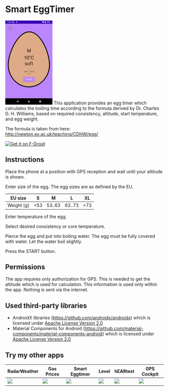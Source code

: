 # Smart EggTimer

<img src="fastlane/metadata/android/en-US/images/phoneScreenshots/EggTimer.png" width="150"/> 
This application provides an egg timer which calculates the boiling time according to the formula derived by Dr. Charles D. H. Williams,
based on required consistency, altitude, start temperature, and egg weight.

The formula is taken from here: http://newton.ex.ac.uk/teaching/CDHW/egg/

[<img src="https://fdroid.gitlab.io/artwork/badge/get-it-on.png"
     alt="Get it on F-Droid"
     height="80">](https://f-droid.org/packages/org.woheller69.eggtimer/)

## Instructions

Place the phone at a position with GPS reception and wait until your altitude is shown.

Enter size of the egg. The egg sizes are as defined by the EU.

| EU size | S | M | L | XL |
| ------- | --- | --- |--- | --- |
| Weight (g) | <53 | 53..63 | 63..73 | >73 |

Enter temperature of the egg.

Select desired consistency or core temperature.

Pierce the egg and put into boiling water. The egg must be fully covered with water.
Let the water boil slightly.

Press the START button.

## Permissions

The app requires only authorization for GPS. This is needed to get the altitude which is used for calculation.
This information is used only within the app. Nothing is sent via the internet.

## Used third-party libraries

- AndroidX libraries (https://github.com/androidx/androidx) which is licensed under <a href='https://github.com/androidx/androidx/blob/androidx-main/LICENSE.txt'>Apache License Version 2.0</a>
- Material Components for Android (https://github.com/material-components/material-components-android) which is licensed under <a href='https://github.com/material-components/material-components-android/blob/master/LICENSE'>Apache License Version 2.0</a>

## Try my other apps

| RadarWeather | Gas Prices | Smart Eggtimer | Level | hEARtest | GPS Cockpit |
| ------- | --- | --- |--- | --- | --- |
| [<img src="https://github.com/woheller69/weather/blob/main/fastlane/metadata/android/en-US/images/icon.png" height="80">](https://f-droid.org/packages/org.woheller69.weather/)| [<img src="https://github.com/woheller69/spritpreise/blob/main/fastlane/metadata/android/en-US/images/icon.png" height="80">](https://f-droid.org/packages/org.woheller69.spritpreise/) | [<img src="https://github.com/woheller69/eggtimer/blob/main/fastlane/metadata/android/en-US/images/icon.png" height="80">](https://f-droid.org/packages/org.woheller69.eggtimer/) | [<img src="https://github.com/woheller69/Level/blob/master/fastlane/metadata/android/en-US/images/icon.png" height="80">](https://f-droid.org/packages/org.woheller69.level/) | [<img src="https://github.com/woheller69/audiometry/blob/new/fastlane/metadata/android/en-US/images/icon.png" height="80">](https://f-droid.org/packages/org.woheller69.audiometry/) | [<img src="https://github.com/woheller69/gpscockpit/blob/master/fastlane/metadata/android/en-US/images/icon.png" height="80">](https://f-droid.org/packages/org.woheller69.gpscockpit/) |